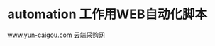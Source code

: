 # automation 工作用WEB自动化脚本
www.yun-caigou.com [云端采购网](https://raw.githubusercontent.com/xingshu1990/automation/main/yun-caigou.py)
